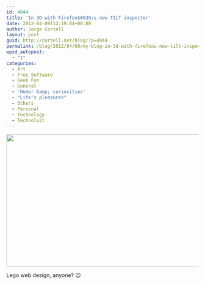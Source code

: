 ```yaml
---
id: 4044
title: 'In 3D with Firefox&#039;s new TILT inspector'
date: 2012-04-09T12:19:04+00:00
author: Jorge Cortell
layout: post
guid: http://cortell.net/blog/?p=4044
permalink: /blog/2012/04/09/my-blog-in-3d-with-firefoxs-new-tilt-inspector/
wpsd_autopost:
  - "1"
categories:
  - Art
  - Free Software
  - Geek Fun
  - General
  - 'Humor &amp; curiosities'
  - "Life's pleasures"
  - Others
  - Personal
  - Technology
  - Technolust
---
```

<img class="aligncenter" title="TILT" src="https://farm8.staticflickr.com/7039/7061156613_26a8287023_z.jpg" alt="" width="640" height="345" />

Lego web design, anyone? 😉